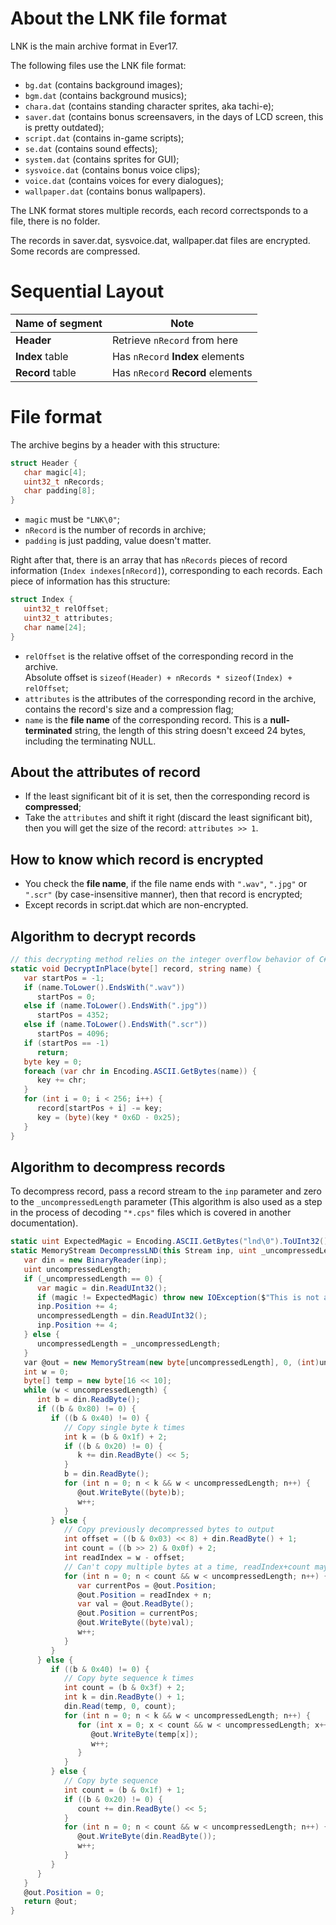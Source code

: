 # About the LNK file format
LNK is the main archive format in Ever17.

The following files use the LNK file format:

- `bg.dat` (contains background images);
- `bgm.dat` (contains background musics);
- `chara.dat` (contains standing character sprites, aka tachi-e);
- `saver.dat` (contains bonus screensavers, in the days of LCD screen, this is pretty outdated);
- `script.dat` (contains in-game scripts);
- `se.dat` (contains sound effects);
- `system.dat` (contains sprites for GUI);
- `sysvoice.dat` (contains bonus voice clips);
- `voice.dat` (contains voices for every dialogues);
- `wallpaper.dat` (contains bonus wallpapers).


The LNK format stores multiple records, each record correctsponds to a file, there is no folder.

The records in saver.dat, sysvoice.dat, wallpaper.dat files are encrypted. Some records are compressed.

# Sequential Layout
| Name of segment  | Note |
| -                | - |
| **Header**       | Retrieve `nRecord` from here |
| **Index** table  | Has `nRecord` **Index** elements  |
| **Record** table | Has `nRecord` **Record** elements |

# File format

The archive begins by a header with this structure:
```c
struct Header {
   char magic[4];
   uint32_t nRecords;
   char padding[8];
}
```
- `magic` must be `"LNK\0"`;
- `nRecord` is the number of records in archive;
- `padding` is just padding, value doesn't matter.

Right after that, there is an array that has `nRecords` pieces of record information (`Index indexes[nRecord]`), corresponding to each records. Each piece of information has this structure:
```c
struct Index {
   uint32_t relOffset;
   uint32_t attributes;
   char name[24];
}
```
- `relOffset` is the relative offset of the corresponding record in the archive.<br>Absolute offset is `sizeof(Header) + nRecords * sizeof(Index) + relOffset`;
- `attributes` is the attributes of the corresponding record in the archive, contains the record's size and a compression flag;
- `name` is the __file name__ of the corresponding record. This is a __null-terminated__ string, the length of this string doesn't exceed 24 bytes, including the terminating NULL.

## About the attributes of record
- If the least significant bit of it is set, then the corresponding record is __compressed__;
- Take the `attributes` and shift it right (discard the least significant bit), then you will get the size of the record: `attributes >> 1`.

## How to know which record is encrypted
- You check the __file name__, if the file name ends with `".wav"`, `".jpg"` or `".scr"` (by case-insensitive manner), then that record is encrypted;
- Except records in script.dat which are non-encrypted.

## Algorithm to decrypt records
```csharp
// this decrypting method relies on the integer overflow behavior of C#
static void DecryptInPlace(byte[] record, string name) {
   var startPos = -1;
   if (name.ToLower().EndsWith(".wav"))
      startPos = 0;
   else if (name.ToLower().EndsWith(".jpg"))
      startPos = 4352;
   else if (name.ToLower().EndsWith(".scr"))
      startPos = 4096;
   if (startPos == -1)
      return;
   byte key = 0;
   foreach (var chr in Encoding.ASCII.GetBytes(name)) {
      key += chr;
   }
   for (int i = 0; i < 256; i++) {
      record[startPos + i] -= key;
      key = (byte)(key * 0x6D - 0x25);
   }
}
```

## Algorithm to decompress records
To decompress record, pass a record stream to the `inp` parameter and zero to the `_uncompressedLength` parameter (This algorithm is also used as a step in the process of decoding `"*.cps"` files which is covered in another documentation).
```csharp
static uint ExpectedMagic = Encoding.ASCII.GetBytes("lnd\0").ToUInt32();
static MemoryStream DecompressLND(this Stream inp, uint _uncompressedLength = 0) {
   var din = new BinaryReader(inp);
   uint uncompressedLength;
   if (_uncompressedLength == 0) {
      var magic = din.ReadUInt32();
      if (magic != ExpectedMagic) throw new IOException($"This is not a LND Stream! (Magic code: {magic:x8})");
      inp.Position += 4;
      uncompressedLength = din.ReadUInt32();
      inp.Position += 4;
   } else {
      uncompressedLength = _uncompressedLength;
   }
   var @out = new MemoryStream(new byte[uncompressedLength], 0, (int)uncompressedLength, true, true);
   int w = 0;
   byte[] temp = new byte[16 << 10];
   while (w < uncompressedLength) {
      int b = din.ReadByte();
      if ((b & 0x80) != 0) {
         if ((b & 0x40) != 0) {
            // Copy single byte k times
            int k = (b & 0x1f) + 2;
            if ((b & 0x20) != 0) {
               k += din.ReadByte() << 5;
            }
            b = din.ReadByte();
            for (int n = 0; n < k && w < uncompressedLength; n++) {
               @out.WriteByte((byte)b);
               w++;
            }
         } else {
            // Copy previously decompressed bytes to output
            int offset = ((b & 0x03) << 8) + din.ReadByte() + 1;
            int count = ((b >> 2) & 0x0f) + 2;
            int readIndex = w - offset;
            // Can't copy multiple bytes at a time, readIndex+count may be greater than the initial write pos
            for (int n = 0; n < count && w < uncompressedLength; n++) {
               var currentPos = @out.Position;
               @out.Position = readIndex + n;
               var val = @out.ReadByte();
               @out.Position = currentPos;
               @out.WriteByte((byte)val);
               w++;
            }
         }
      } else {
         if ((b & 0x40) != 0) {
            // Copy byte sequence k times
            int count = (b & 0x3f) + 2;
            int k = din.ReadByte() + 1;
            din.Read(temp, 0, count);
            for (int n = 0; n < k && w < uncompressedLength; n++) {
               for (int x = 0; x < count && w < uncompressedLength; x++) {
                  @out.WriteByte(temp[x]);
                  w++;
               }
            }
         } else {
            // Copy byte sequence
            int count = (b & 0x1f) + 1;
            if ((b & 0x20) != 0) {
               count += din.ReadByte() << 5;
            }
            for (int n = 0; n < count && w < uncompressedLength; n++) {
               @out.WriteByte(din.ReadByte());
               w++;
            }
         }
      }
   }
   @out.Position = 0;
   return @out;
}
```
